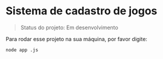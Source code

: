 # Sistema de cadastro de jogos

> Status do projeto: Em desenvolvimento

Para rodar esse projeto na sua máquina, por favor digite:

```
node app .js 
```
